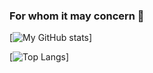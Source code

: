 ### For whom it may concern 👀

[![My GitHub stats](https://github-readme-stats.vercel.app/api?username=KatyaHeylen&theme=tokyonight&show_icons=true&count_private=true&hide=stars)]

[![Top Langs](https://github-readme-stats.vercel.app/api/top-langs/?username=KatyaHeylen&theme=tokyonight&show_icons=true&count_private=true)]
<!--
**KatyaHeylen/KatyaHeylen** is a ✨ _special_ ✨ repository because its `README.md` (this file) appears on your GitHub profile.

Here are some ideas to get you started:

- 🔭 I’m currently working on ...
- 🌱 I’m currently learning ...
- 👯 I’m looking to collaborate on ...
- 🤔 I’m looking for help with ...
- 💬 Ask me about ...
- 📫 How to reach me: ...
- 😄 Pronouns: ...
- ⚡ Fun fact: ...
-->
